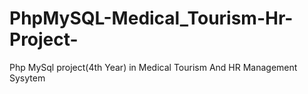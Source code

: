# PhpMySQL-Medical_Tourism-Hr-Project-
Php MySql project(4th Year) in Medical Tourism And HR Management Sysytem
